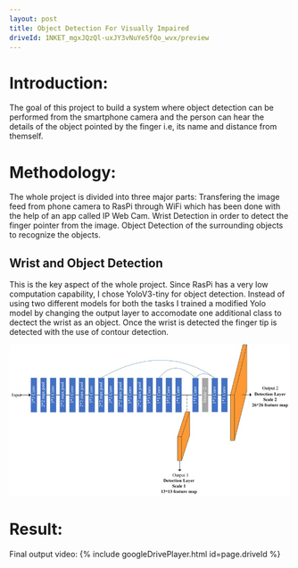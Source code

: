 ```yaml
---
layout: post
title: Object Detection For Visually Impaired
driveId: 1NKET_mgxJQzQl-uxJY3vNuYe5fQo_wvx/preview
---
```


# Introduction: #
The goal of this project to build a system where object detection can be performed from the smartphone camera and the person can hear the details of the object pointed by the finger i.e, its name and distance from themself.

# Methodology: #
The whole project is divided into three major parts:
Transfering the image feed from phone camera to RasPi through WiFi which has been done with the help of an app called IP Web Cam.
Wrist Detection in order to detect the finger pointer from the image.
Object Detection of the surrounding objects to recognize the objects.

## Wrist and Object Detection ##
This is the key aspect of the whole project. Since RasPi has a very low computation capability, I chose YoloV3-tiny for object detection. 
Instead of using two different models for both the tasks I trained a modified Yolo model by changing the output layer to accomodate one additional class to dectect the wrist as an object.
Once the wrist is detected the finger tip is detected with the use of contour detection.

![YoloV3](/images/The-network-structure-of-Tiny-YOLO-V3.png)

# Result: #
Final output video:
{% include googleDrivePlayer.html id=page.driveId %}
